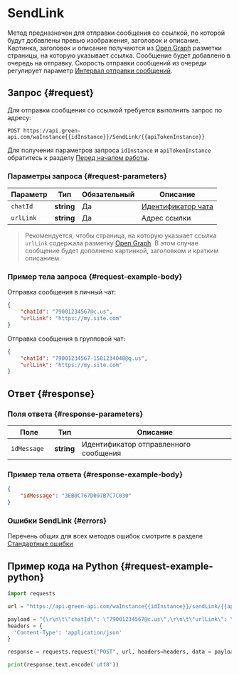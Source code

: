 # SendLink

Метод предназначен для отправки сообщения со ссылкой, по которой будут добавлены превью изображения, заголовок и описание.
Картинка, заголовок и описание получаются из [Open Graph](https://en.wikipedia.org/wiki/Facebook_Platform#Open_Graph_protocol) разметки страницы, на которую указывает ссылка.
Сообщение будет добавлено в очередь на отправку. Скорость отправки сообщений из очереди регулирует параметр [Интервал отправки сообщений](/api/send-messages-delay).

## Запрос {#request}

Для отправки сообщения со ссылкой требуется выполнить запрос по адресу:
```
POST https://api.green-api.com/waInstance{{idInstance}}/SendLink/{{apiTokenInstance}}
```

Для получения параметров запроса `idInstance` и `apiTokenInstance` обратитесь к разделу [Перед началом работы](/before-start#parameters).

### Параметры запроса {#request-parameters}

Параметр | Тип | Обязательный | Описание
----- | ----- | ----- | -----
`chatId` | **string** | Да | [Идентификатор чата](/api/chat-id)
`urlLink` | **string** | Да | Адрес ссылки

> Рекомендуется, чтобы страница, на которую указыает ссылка `urlLink` содержала разметку [Open Graph](https://en.wikipedia.org/wiki/Facebook_Platform#Open_Graph_protocol). В этом случае сообщение будет дополнено картинкой, заголовком и кратким описанием.

### Пример тела запроса {#request-example-body}

Отправка сообщения в личный чат:
```json
{
    "chatId": "79001234567@c.us",
    "urlLink": "https://my.site.com"
}
```

Отправка сообщения в групповой чат:
```json
{
    "chatId": "79001234567-1581234048@g.us",
    "urlLink": "https://my.site.com"
}
```

## Ответ {#response}

### Поля ответа {#response-parameters}

Поле | Тип |  Описание
----- | ----- | -----
`idMessage ` | **string** | Идентификатор отправленного сообщения 

### Пример тела ответа {#response-example-body}

```json
{
    "idMessage": "3EB0C767D097B7C7C030"
}
```

### Ошибки SendLink {#errors}

Перечень общих для всех методов ошибок смотрите в разделе [Стандартные ошибки](/api/common-errors)

## Пример кода на Python  {#request-example-python}

```python
import requests

url = "https://api.green-api.com/waInstance{{idInstance}}/sendLink/{{apiTokenInstance}}"

payload = "{\r\n\t\"chatId\": \"79001234567@c.us\",\r\n\t\"urlLink\": \"https://www.youtube.com/watch?v=00000000000\"\r\n}\r\n"
headers = {
  'Content-Type': 'application/json'
}

response = requests.request("POST", url, headers=headers, data = payload)

print(response.text.encode('utf8'))
```
